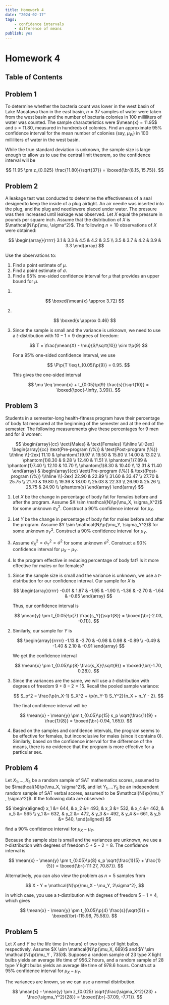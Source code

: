 ```yaml
---
title: Homework 4
date: "2024-02-17"
tags:
    - confidence intervals
    - difference of means
publish: yes
---
```


# Homework 4

## Table of Contents

## Problem 1

To determine whether the bacteria count was lower in the west basin of Lake Macatawa than in the east basin, $n = 37$ samples of water were taken from the west basin and the number of bacteria colonies in $100$ milliliters of water was counted. The sample characteristics were $\mean{x} = 11.95$ and $s = 11.80$, measured in hundreds of colonies. Find an approximate $95\%$ confidence interval for the mean number of colonies (say, $\mu_W$) in $100$ milliliters of water in the west basin.

<solution>

While the true standard deviation is unknown, the sample size is large enough to allow us to use the central limit theorem, so the confidence interval will be

$$
11.95 \pm z_{0.025} \frac{11.80}{\sqrt{37}}
  = \boxed{\br{8.15, 15.75}}.
$$

</solution>

## Problem 2

A leakage test was conducted to determine the effectiveness of a seal designedto keep the inside of a plug airtight. An air needle was inserted into the plug, and the plug and needlewere placed under water. The pressure was then increased until leakage was observed. Let $X$ equal the pressure in pounds per square inch. Assume that the distribution of $X$ is $\mathcal{N}\p{\mu, \sigma^2}$. The following $n = 10$ observations of $X$ were obtained:

$$
\begin{array}{rrrrr}
3.1 & 3.3 & 4.5 & 4.2 & 3.5 \\
3.5 & 3.7 & 4.2 & 3.9 & 3.3
\end{array}
$$

Use the observations to:

1. Find a point estimate of $\mu$.
2. Find a point estimate of $\sigma$.
3. Find a $95\%$ one-sided confidence interval for $\mu$ that provides an upper bound for $\mu$.

<solution>

1.

   $$
   \boxed{\mean{x} \approx 3.72}
   $$

2.

   $$
   \boxed{s \approx 0.46}
   $$

3. Since the sample is small and the variance is unknown, we need to use a $t$-distribution with $10 - 1 = 9$ degrees of freedom:

   $$
   T = \frac{\mean{X} - \mu}{S/\sqrt{10}} \sim t\p{9}
   $$

   For a $95\%$ one-sided confidence interval, we use

   $$
   \P\p{T \leq t_{0.05}\p{9}} = 0.95.
   $$

   This gives the one-sided interval

   $$
   \mu \leq \mean{x} + t_{0.05}\p{9} \frac{s}{\sqrt{10}}
    = \boxed{\poc{-\infty, 3.99}}.
   $$

</solution>

## Problem 3

Students in a semester-long health-fitness program have their percentage of body fat measured at the beginning of the semester and at the end of the semester. The following measurements give these percentages for $9$ men and for $8$ women:

$$
\begin{array}{cc}
  \text{Males} & \text{Females} \\\hline \\[-2ex]
  \begin{array}{cc}
    \text{Pre-program (\%)} & \text{Post-program (\%)} \\\hline \\[-2ex]
       11.10 & \phantom{1}9.97  \\
       19.50 & 15.80 \\
       14.00 & 13.02 \\
       \phantom{1}8.30  & 9.28  \\
       12.40 & 11.51 \\
       \phantom{1}7.89  & \phantom{1}7.40  \\
       12.10 & 10.70 \\
       \phantom{1}8.30  & 10.40 \\
       12.31 & 11.40
  \end{array} &
 \begin{array}{cc}
    \text{Pre-program (\%)} & \text{Post-program (\%)} \\\hline \\[-2ex]
      22.90 & 22.89 \\
      31.60 & 33.47 \\
      27.70 & 25.75 \\
      21.70 & 19.80 \\
      19.36 & 18.00 \\
      25.03 & 22.33 \\
      26.90 & 25.26 \\
      25.75 & 24.90 \\
      \phantom{s}
  \end{array}
\end{array}
$$

1. Let $X$ be the change in percentage of body fat for females before and after the program. Assume $X \sim \mathcal{N}\p{\mu_X, \sigma_X^2}$ for some unknown $\sigma_X^2$. Construct a $90\%$ confidence interval for $\mu_X$.

2. Let $Y$ be the change in percentage of body fat for males before and after the program. Assume $Y \sim \mathcal{N}\p{\mu_Y, \sigma_Y^2}$ for some unknown $\sigma_Y^2$. Construct a $90\%$ confidence interval for $\mu_Y$.

3. Assume $\sigma_X^2 = \sigma_Y^2 = \sigma^2$ for some unknown $\sigma^2$. Construct a $90\%$ confidence interval for $\mu_X - \mu_Y$.

4. Is the program effective in reducing percentage of body fat? Is it more effective for males or for females?

<solution>

1. Since the sample size is small and the variance is unknown, we use a $t$-distribution for our confidence interval. Our sample for $X$ is

   $$
   \begin{array}{rrrr}
     -0.01 & 1.87 & -1.95 & -1.90 \\
     -1.36 & -2.70 & -1.64 & -0.85
   \end{array}
   $$

   Thus, our confidence interval is

   $$
   \mean{y} \pm t_{0.05}\p{7} \frac{s_Y}{\sqrt{8}}
     = \boxed{\br{-2.03, -0.11}}.
   $$

2. Similarly, our sample for $Y$ is

   $$
   \begin{array}{rrrrr}
      -1.13 & -3.70 & -0.98 & 0.98 & -0.89 \\
      -0.49 & -1.40 & 2.10 & -0.91
   \end{array}
   $$

   We get the confidence interval

   $$
   \mean{x} \pm t_{0.05}\p{8} \frac{s_X}{\sqrt{9}}
     = \boxed{\br{-1.70, 0.28}}.
   $$

3. Since the variances are the same, we will use a $t$-distribution with degrees of freedom $9 + 8 - 2 = 15$. Recall the pooled sample variance:

   $$
   S_p^2 = \frac{\p{n_X-1} S_X^2 + \p{n_Y-1} S_Y^2}{n_X + n_Y - 2}.
   $$

   The final confidence interval will be

   $$
   \mean{x} - \mean{y} \pm t_{0.05}\p{15} s_p \sqrt{\frac{1}{9} + \frac{1}{8}}
     = \boxed{\br{-0.94, 1.65}}.
   $$

4. Based on the samples and confidence intervals, the program seems to be effective for females, but inconclusive for males (since it contains $0$). Similarly, based on the confidence interval for the difference of the means, there is no evidence that the program is more effective for a particular sex.

</solution>

## Problem 4

Let $X_1, \ldots, X_5$ be a random sample of SAT mathematics scores, assumed to be $\mathcal{N}\p{\mu_X, \sigma^2}$, and let $Y_1, \ldots Y_5$ be an independent random sample of SAT verbal scores, assumed to be $\mathcal{N}\p{\mu_Y , \sigma^2}$. If the following data are observed:

$$
\begin{aligned}
   x_1 &= 644, & x_2 &= 493, & x_3 &= 532, & x_4 &= 462, & x_5 &= 565 \\
   y_1 &= 632, & y_2 &= 472, & y_3 &= 492, & y_4 &= 661, & y_5 &= 540,
\end{aligned}
$$

find a $90\%$ confidence interval for $\mu_X - \mu_Y$.

<solution>

Because the sample size is small and the variances are unknown, we use a $t$-distribution with degrees of freedom $5 + 5 - 2 = 8$. The confidence interval is

$$
\mean{x} - \mean{y} \pm t_{0.05}\p{8} s_p \sqrt{\frac{1}{5} + \frac{1}{5}}
  = \boxed{\br{-111.27, 70.87}}.
$$

Alternatively, you can also view the problem as $n = 5$ samples from

$$
X - Y = \mathcal{N}\p{\mu_X - \mu_Y, 2\sigma^2},
$$

in which case, you use a $t$-distribution with degrees of freedom $5 - 1 = 4$, which gives

$$
\mean{x} - \mean{y} \pm t_{0.05}\p{4} \frac{s}{\sqrt{5}}
  = \boxed{\br{-115.98, 75.58}}.
$$

</solution>

## Problem 5

Let $X$ and $Y$ be the life time (in hours) of two types of light bulbs, respectively. Assume $X \sim \mathcal{N}\p{\mu_X, 689}$ and $Y \sim \mathcal{N}\p{\mu_Y , 735}$. Suppose a random sample of $23$ type $X$ light bulbs yields an average life time of $956.2$ hours, and a random sample of $28$ type $Y$ light bulbs yields an average life time of $978.6$ hours. Construct a $95\%$ confidence interval for $\mu_X - \mu_Y$.

<solution>

The variances are known, so we can use a normal distribution.

$$
\mean{x} - \mean{y} \pm z_{0.025} \sqrt{\frac{\sigma_X^2}{23} + \frac{\sigma_Y^2}{28}}
  = \boxed{\br{-37.09, -7.71}}.
$$

</solution>
